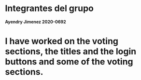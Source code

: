 # Integrantes del grupo


**Ayendry Jimenez 2020-0692**
# I have worked on the voting sections, the titles and the login buttons and some of the voting sections.
